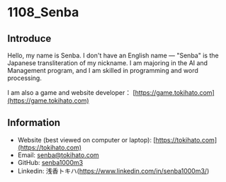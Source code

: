 # 1108_Senba

## Introduce 
Hello, my name is Senba. I don't have an English name — "Senba" is the Japanese transliteration of my nickname. I am majoring in the AI and Management program, and I am skilled in programming and word processing.

I am also a game and website developer：
[https://game.tokihato.com](https://game.tokihato.com)

## Information

- Website (best viewed on computer or laptop): [https://tokihato.com](https://tokihato.com)
- Email: [senba@tokihato.com](senba@tokihato.com)
- GitHub: [senba1000m3](https://github.com/senba1000m3)
- Linkedin: 浅香トキハ(https://www.linkedin.com/in/senba1000m3/)
